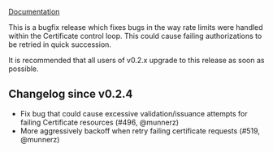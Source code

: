 [Documentation](https://cert-manager.readthedocs.io/en/release-0.2)

This is a bugfix release which fixes bugs in the way rate limits were handled within the Certificate control loop. This could cause failing authorizations to be retried in quick succession.

It is recommended that all users of v0.2.x upgrade to this release as soon as possible.

## Changelog since v0.2.4

* Fix bug that could cause excessive validation/issuance attempts for failing Certificate resources (#496, @munnerz)
* More aggressively backoff when retry failing certificate requests (#519, @munnerz)

